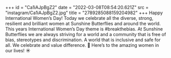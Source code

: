 +++
id = "Ca1iAJpBgZ2"
date = "2022-03-08T08:54:20.621Z"
src = "instagram/Ca1iAJpBgZ2.jpg"
title = "2789285088159204982"
+++
Happy International Women’s Day! Today we celebrate all the diverse, strong, resilient and brilliant women at Sunshine Butterflies and around the world. This years International Women’s Day theme is #breakthebias. At Sunshine Butterflies we are always striving for a world and a community that is free of bias, stereotypes and discrimination. A world that is inclusive and safe for all. We celebrate and value difference. 💜 Here’s to the amazing women in our lives! ☀️